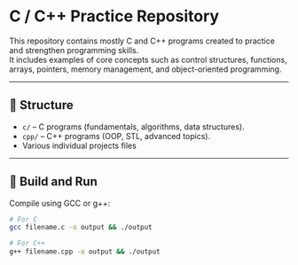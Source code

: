 # C / C++ Practice Repository

This repository contains mostly C and C++ programs created to practice and strengthen programming skills.  
It includes examples of core concepts such as control structures, functions, arrays, pointers, memory management, and object-oriented programming.

---

## 📂 Structure
- `c/` – C programs (fundamentals, algorithms, data structures).
- `cpp/` – C++ programs (OOP, STL, advanced topics).
- Various individual projects files

---

## 🚀 Build and Run
Compile using GCC or g++:

```bash
# For C
gcc filename.c -o output && ./output

# For C++
g++ filename.cpp -o output && ./output
